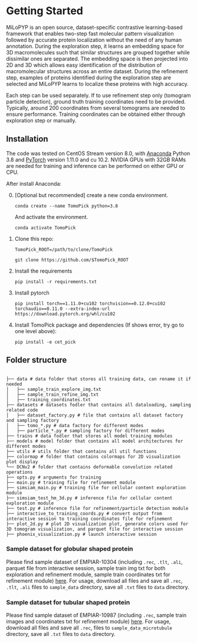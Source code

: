 # Getting Started

MiLoPYP is an open source, dataset-specific contrastive learning-based framework that enables two-step fast molecular pattern visualization followed by accurate protein localization without the need of any human annotation. During the exploration step, it learns an embedding space for 3D macromolecules such that similar structures are grouped together while dissimilar ones are separated. The embedding space is then projected into 2D and 3D which allows easy identification of the distribution of macromolecular structures across an entire dataset. During the refinement step, examples of proteins identified during the exploration step are selected and MiLoPYP learns to localize these proteins with high accuracy. 


Each step can be used separately. If to use refinement step only (tomogram particle detection), ground truth training coordinates need to be provided. Typically, around 200 coordinates from several tomograms are needed to ensure performance. Training coordinates can be obtained either through exploration step or manually. 

## Installation

The code was tested on CentOS Stream version 8.0, with [Anaconda](https://www.anaconda.com/download) Python 3.8 and [PyTorch]((http://pytorch.org/)) version 1.11.0 and cu 10.2. NVIDIA GPUs with 32GB RAMs are needed for training and inference can be performed on either GPU or CPU. 

After install Anaconda: 

0. [Optional but recommended] create a new conda environment. 

    ```
    conda create --name TomoPick python=3.8
    ```
    
    And activate the environment.
    
    ```
    conda activate TomoPick
    ```

1. Clone this repo:

    ```
    TomoPick_ROOT=/path/to/clone/TomoPick 
    ```

    ```
    git clone https://github.com/$TomoPick_ROOT
    ```

2. Install the requirements

    ```
    pip install -r requirements.txt
    ```

3. Install pytorch

    ```
    pip install torch==1.11.0+cu102 torchvision==0.12.0+cu102 torchaudio==0.11.0 --extra-index-url https://download.pytorch.org/whl/cu102
    ```

4. Install TomoPick package and dependencies (If shows error, try go to one level above): 

    ```
    pip install -e cet_pick
    ```
## Folder structure

```

├── data # data folder that stores all training data, can rename it if needed
│   ├── sample_train_explore_img.txt
│   ├── sample_train_refine_img.txt
│   ├── training_coordinates.txt
├── datasets # datasets fodler that contains all dataloading, sampling related code 
│   ├── dataset_factory.py # file that contains all dataset factory and sampling factory 
│   ├── tomo_*.py # data factory for different modes
│   ├── particle_*.py # sampling factory for different modes
├── trains # data fodler that stores all model training modules 
├── models # model folder that contains all model architectures for different modes 
├── utils # utils folder that contains all util functions 
├── colormap # folder that contains colormaps for 2D visualization plot display  
└── DCNv2 # folder that contains deformable convolution related operations 
├── opts.py # arguments for training
├── main.py # training file for refinement module 
├── simsiam_main.py # training file for cellular content exploration module 
├── simsiam_test_hm_3d.py # inference file for cellular content exploration module  
├── test.py # inference file for refinement/particle detection module 
├── interactive_to_training_coords.py # convert output from interactive session to training coordinates file for refinement
├── plot_2d.py # plot 2D visualization plot, generate colors used for 3D tomogram visualization, and parquet file for interactive session  
├── phoenix_visualization.py # launch interactive session 

```

### Sample dataset for globular shaped protein
Please find sample dataset of EMPIAR-10304 (including `.rec`, `.tlt`, `.ali`, parquet file from interactive session, sample train img txt for both exploration and refinement module, sample train coordinates txt for refinement module) [here](https://drive.google.com/drive/folders/1roME4QnAAam1q0D8I53WWGbtAS-D80jk?usp=drive_link). For usage, download all files and save all `.rec`, `.tlt`, `.ali` files to `sample_data` directory, save all `.txt` files to `data` directory. 

### Sample dataset for tubular shaped protein 
Please find sample dataset of EMPIAR-10987 (including `.rec`, sample train images and coordinates txt for refinement module) [here](https://drive.google.com/drive/folders/1opWDh0P_O84rUUk0iOKWD46f8ZRQ32jI?usp=sharing). For usage, download all files and save all `.rec`, files to `sample_data_microtubule` directory, save all `.txt` files to `data` directory. 

<!-- For full documentation visit [mkdocs.org](https://www.mkdocs.org). -->

<!-- ## Commands

* `mkdocs new [dir-name]` - Create a new project.
* `mkdocs serve` - Start the live-reloading docs server.
* `mkdocs build` - Build the documentation site.
* `mkdocs -h` - Print help message and exit.

## Project layout

    mkdocs.yml    # The configuration file.
    docs/
        index.md  # The documentation homepage.
        ...       # Other markdown pages, images and other files.
 -->
